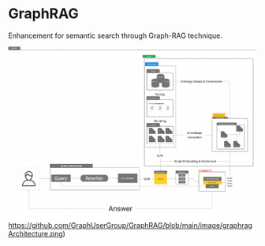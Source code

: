 # GraphRAG
Enhancement for semantic search through Graph-RAG technique.

![image](https://github.com/GraphUserGroup/GraphRAG/blob/main/image/graphragArchitecture.png)https://github.com/GraphUserGroup/GraphRAG/blob/main/image/graphragArchitecture.png)
